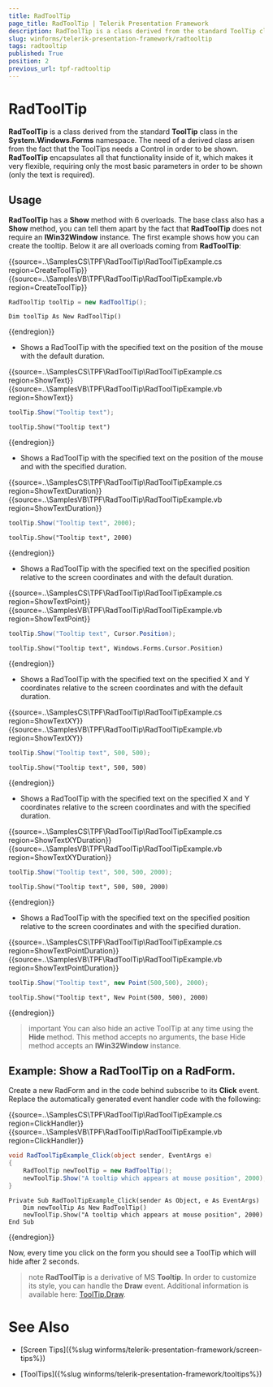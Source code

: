 ```yaml
---
title: RadToolTip
page_title: RadToolTip | Telerik Presentation Framework
description: RadToolTip is a class derived from the standard ToolTip class in the System.Windows.Forms namespace.
slug: winforms/telerik-presentation-framework/radtooltip
tags: radtooltip
published: True
position: 2
previous_url: tpf-radtooltip
---
```


# RadToolTip

__RadToolTip__ is a class derived from the standard __ToolTip__ class in the __System.Windows.Forms__ namespace. The need of a derived class arisen from the fact that the ToolTips needs a Control in order to be shown. __RadToolTip__ encapsulates all that functionality inside of it, which makes it very flexible, requiring only the most basic parameters in order to be shown (only the text is required).
      

## Usage

__RadToolTip__ has a __Show__ method with 6 overloads. The base class also has a __Show__ method, you can tell them apart by the fact that __RadToolTip__ does not require an __IWin32Window__ instance. The first example shows how you can create the tooltip. Below it are all overloads coming from __RadToolTip__:

{{source=..\SamplesCS\TPF\RadToolTip\RadToolTipExample.cs region=CreateToolTip}} 
{{source=..\SamplesVB\TPF\RadToolTip\RadToolTipExample.vb region=CreateToolTip}} 

````C#
RadToolTip toolTip = new RadToolTip();

````
````VB.NET
Dim toolTip As New RadToolTip()

````

{{endregion}} 

* Shows a RadToolTip with the specified text on the position of the mouse with the default duration.

{{source=..\SamplesCS\TPF\RadToolTip\RadToolTipExample.cs region=ShowText}} 
{{source=..\SamplesVB\TPF\RadToolTip\RadToolTipExample.vb region=ShowText}} 

````C#
toolTip.Show("Tooltip text");

````
````VB.NET
toolTip.Show("Tooltip text")

````

{{endregion}} 

* Shows a RadToolTip with the specified text on the position of the mouse and with the specified duration.

{{source=..\SamplesCS\TPF\RadToolTip\RadToolTipExample.cs region=ShowTextDuration}} 
{{source=..\SamplesVB\TPF\RadToolTip\RadToolTipExample.vb region=ShowTextDuration}} 

````C#
toolTip.Show("Tooltip text", 2000);

````
````VB.NET
toolTip.Show("Tooltip text", 2000)

````

{{endregion}} 

* Shows a RadToolTip with the specified text on the specified position relative to the screen coordinates and with the default duration.

{{source=..\SamplesCS\TPF\RadToolTip\RadToolTipExample.cs region=ShowTextPoint}} 
{{source=..\SamplesVB\TPF\RadToolTip\RadToolTipExample.vb region=ShowTextPoint}} 

````C#
toolTip.Show("Tooltip text", Cursor.Position);

````
````VB.NET
toolTip.Show("Tooltip text", Windows.Forms.Cursor.Position)

````

{{endregion}} 

* Shows a RadToolTip with the specified text on the specified X and Y coordinates relative to the screen coordinates and with the default duration.

{{source=..\SamplesCS\TPF\RadToolTip\RadToolTipExample.cs region=ShowTextXY}} 
{{source=..\SamplesVB\TPF\RadToolTip\RadToolTipExample.vb region=ShowTextXY}} 

````C#
toolTip.Show("Tooltip text", 500, 500);

````
````VB.NET
toolTip.Show("Tooltip text", 500, 500)

````

{{endregion}}

* Shows a RadToolTip with the specified text on the specified X and Y coordinates relative to the screen coordinates and with the specified duration.

{{source=..\SamplesCS\TPF\RadToolTip\RadToolTipExample.cs region=ShowTextXYDuration}} 
{{source=..\SamplesVB\TPF\RadToolTip\RadToolTipExample.vb region=ShowTextXYDuration}} 

````C#
toolTip.Show("Tooltip text", 500, 500, 2000);

````
````VB.NET
toolTip.Show("Tooltip text", 500, 500, 2000)

````

{{endregion}} 

* Shows a RadToolTip with the specified text on the specified position relative to the screen coordinates and with the specified duration.

{{source=..\SamplesCS\TPF\RadToolTip\RadToolTipExample.cs region=ShowTextPointDuration}} 
{{source=..\SamplesVB\TPF\RadToolTip\RadToolTipExample.vb region=ShowTextPointDuration}} 

````C#
toolTip.Show("Tooltip text", new Point(500,500), 2000);

````
````VB.NET
toolTip.Show("Tooltip text", New Point(500, 500), 2000)

````

{{endregion}} 

>important You can also hide an active ToolTip at any time using the __Hide__ method. This method accepts no arguments, the base Hide method accepts an __IWin32Window__ instance.
>

## Example: Show a RadToolTip on a RadForm.

Create a new RadForm and in the code behind subscribe to its __Click__ event. Replace the automatically generated event handler code with the following:

{{source=..\SamplesCS\TPF\RadToolTip\RadToolTipExample.cs region=ClickHandler}} 
{{source=..\SamplesVB\TPF\RadToolTip\RadToolTipExample.vb region=ClickHandler}} 

````C#
void RadToolTipExample_Click(object sender, EventArgs e)
{
    RadToolTip newToolTip = new RadToolTip();
    newToolTip.Show("A tooltip which appears at mouse position", 2000);
}

````
````VB.NET
Private Sub RadToolTipExample_Click(sender As Object, e As EventArgs)
    Dim newToolTip As New RadToolTip()
    newToolTip.Show("A tooltip which appears at mouse position", 2000)
End Sub

````

{{endregion}} 

Now, every time you click on the form you should see a ToolTip which will hide after 2 seconds.

>note **RadToolTip** is a derivative of MS **Tooltip**. In order to customize its style, you can handle the **Draw** event. Additional information is available here: [ToolTip.Draw](https://msdn.microsoft.com/en-us/library/system.windows.forms.tooltip.draw(v=vs.110).aspx).
        

# See Also
* [Screen Tips]({%slug winforms/telerik-presentation-framework/screen-tips%})

* [ToolTips]({%slug winforms/telerik-presentation-framework/tooltips%})

